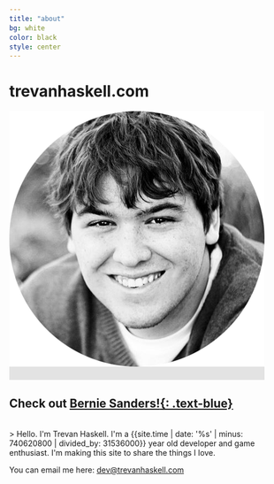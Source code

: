 ```yaml
---
title: "about"
bg: white
color: black
style: center
---
```


# trevanhaskell.com

<span class="fa-stack subtlecircle" style="font-size:100px; background:rgba(0,0,0,0.1)">
  <img src="img/face.png" />
</span>

## Check out [**Bernie Sanders!**{: .text-blue}](https://berniesanders.com/issues/)

<br>
> Hello. I'm Trevan Haskell. I'm a {{site.time | date: '%s' | minus: 740620800 | divided_by: 31536000}} year old developer 
and game enthusiast. I'm making this site to share the things I love.

You can email me here: [dev@trevanhaskell.com](mailto:dev@trevanhaskell.com) 
